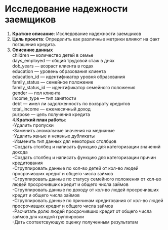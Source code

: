 # Исследование надежности заемщиков  
1. **Краткое описание**: Исследование надежности заемщиков  
2. **Цель проекта**: Определить как различные метрики влияют на факт погашения кредита.  
3. **Описание данных**  
children — количество детей в семье  
days_employed — общий трудовой стаж в днях  
dob_years — возраст клиента в годах  
education — уровень образования клиента  
education_id — идентификатор уровня образования  
family_status — семейное положение  
family_status_id — идентификатор семейного положения  
gender — пол клиента  
income_type — тип занятости  
debt — имел ли задолженность по возврату кредитов  
total_income — ежемесячный доход  
purpose — цель получения кредита  
4.**Краткий план работы**:  
-Удалить пропуски  
-Заменить аномальные значения на медианые  
-Удалить явные и неявные дубликаты  
-Изменить тип данных дял некоторых столбцов  
-Создать столбец и написать функцию для категоризации значений дохода  
-Создать столбец и написать функцию для категоризации причин кредитования  
-Сгруппировать данные по кол-во детей от кол-во людей просрочивших кредит и общего числа займов  
-Сгруппировать данные по статусу семейного положения от кол-во людей просрочивших кредит и общего числа займов  
-Сгруппировать данные по доходу от кол-во людей просрочивших кредит и общего числа займов  
-Сгруппировать данные по причинам кредитования от кол-во людей просрочивших кредит и общего числа займов  
-Расчитать долю людей просрочивших кредит от общего числа займов для каждой группировки  
-Дать соответсвующую оценку полученным результатам   